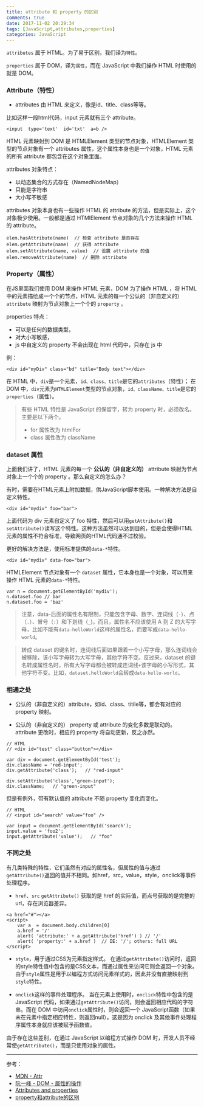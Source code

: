 ```yaml
---
title: attribute 和 property 的区别
comments: true
date: 2017-11-02 20:29:34
tags: [JavaScript,attributes,properties]
categories: JavaScript
---
```


`attributes` 属于 HTML。为了易于区别，我们译为`特性`。

`properties` 属于 DOM，译为`属性`，而在 JavaScript 中我们操作 HTML 时使用的就是 DOM。

<!-- more -->

### Attribute（特性）

-  attributes 由 HTML 来定义，像是id、title、class等等。

比如这样一段html代码，input 元素就有三个 attribute。

```
<input  type='text'  id='txt'  a=b />
```

HTML 元素映射到 DOM 是 HTMLElement 类型的节点对象，HTMLElement 类型的节点对象有一个 attributes 属性，这个属性本身也是一个对象，HTML 元素的所有 attribute 都包含在这个对象里面。

attributes 对象特点：

- 以动态集合的方式存在（NamedNodeMap）
- 只能是字符串
- 大小写不敏感

attributes 对象本身也有一些操作 HTML 的 attribute 的方法，但是实际上，这个对象极少使用。一般都是通过 HTMlElement 节点对象的几个方法来操作 HTML 的 attribute。

```
elem.hasAttribute(name)  // 检查 attribute 是否存在
elem.getAttribute(name)  // 获得 attribute
elem.setAttribute(name, value)  // 设置 attribute 的值
elem.removeAttribute(name)  // 删除 attribute
```

### Property（属性）

在JS里面我们使用 DOM 来操作 HTML 元素，DOM 为了操作 HTML ，将 HTML 中的元素描绘成一个个的节点，HTML 元素的每一个公认的（非自定义的） `attribute` 映射为节点对象上一个个的 `property` 。

properties 特点：

- 可以是任何的数据类型，
- 对大小写敏感，
- js 中自定义的 property 不会出现在 html 代码中，只存在 js 中

例：
```
<div id="myDiv" class="bd" title="Body text"></div>
```

在 HTML 中，`div`是一个元素，`id、class、title`是它的`attributes`（特性）；
在 DOM 中，`div`元素为`HTMLElement`类型的节点对象，`id、className、title`是它的`properties`（属性）。

> 有些 HTML 特性是 JavaScript 的保留字，转为 property 时，必须改名。主要是以下两个。
> - for 属性改为 htmlFor
> - class 属性改为 className

### dataset 属性

上面我们讲了，HTML 元素的每一个 **公认的（非自定义的）** attribute 映射为节点对象上一个个的 property 。那么自定义的怎么办？

有时，需要在HTML元素上附加数据，供JavaScript脚本使用。一种解决方法是自定义特性。

```
<div id="mydiv" foo="bar">
```

上面代码为 div 元素自定义了 foo 特性，然后可以用`getAttribute()`和`setAttribute()`读写这个特性。这种方法虽然可以达到目的，但是会使得HTML元素的属性不符合标准，导致网页的HTML代码通不过校验。

更好的解决方法是，使用标准提供的`data-*`特性。

```
<div id="mydiv" data-foo="bar">
```

HTMLElement 节点对象有一个 `dataset` 属性，它本身也是一个对象，可以用来操作 HTML 元素的`data-*`特性。

```
var n = document.getElementById('mydiv');
n.dataset.foo // bar
n.dataset.foo = 'baz'
```

> 注意，data-后面的属性名有限制，只能包含字母、数字、连词线（`-`）、点（`.`）、冒号（`:`）和下划线（`_`)。而且，属性名不应该使用 A 到 Z 的大写字母，比如不能有`data-helloWorld`这样的属性名，而要写成`data-hello-world`。

> 转成 dataset 的键名时，连词线后面如果跟着一个小写字母，那么连词线会被移除，该小写字母转为大写字母，其他字符不变。反过来，dataset 的键名转成属性名时，所有大写字母都会被转成连词线`+`该字母的小写形式，其他字符不变。比如，`dataset.helloWorld`会转成`data-hello-world`。

### 相通之处


-  公认的（非自定义的）attribute，如id、class、titile等，都会有对应的 property 映射。



-  公认的（非自定义的） property 或 attribute 的变化多数是联动的。
  attribute 更改时，相应的 property 将自动更新，反之亦然。

```
// HTML
// <div id="test" class="button"></div>

var div = document.getElementById('test');
div.className = 'red-input';
div.getAttribute('class');   // "red-input"

div.setAttribute('class','green-input');
div.className;   // "green-input"
```

但是有例外，带有默认值的 attribute 不随 property 变化而变化。

```
// HTML
// <input id="search" value="foo" />

var input = document.getElementById('search');
input.value = 'foo2';
input.getAttribute('value');   // "foo"
```

### 不同之处

有几类特殊的特性，它们虽然有对应的属性名，但属性的值与通过`getAttribute()`返回的值并不相同。如href，src，value，style，onclick等事件处理程序。

- `href`、`src`
  `getAttribute()` 获取的是 href 的实际值，而点号获取的是完整的 url，存在浏览器差异。
```
<a href="#"></a>
<script>
    var a  = document.body.children[0]
    a.href = '/'
    alert( 'attribute:' + a.getAttribute('href') ) // '/'
    alert( 'property:' + a.href )  // IE: '/'; others: full URL
</script>
```

- `style`，用于通过CSS为元素指定样式。
  在通过`getAttribute()`访问时，返回的style特性值中包含的是CSS文本，而通过属性来访问它则会返回一个对象。由于`style`属性是用于以编程方式访问元素样式的，因此并没有直接映射到`style`特性。

- `onclick`这样的事件处理程序。
  当在元素上使用时，`onclick`特性中包含的是 JavaScript 代码，如果通过`getAttribute()`访问，则会返回相应代码的字符串。而在 DOM 中访问`onclick`属性时，则会返回一个 JavaScript函数（如果未在元素中指定相应特性，则返回null）。这是因为 onclick 及其他事件处理程序属性本身就应该被赋予函数值。

由于存在这些差别，在通过 JavaScript 以编程方式操作 DOM 时，开发人员不经常使`getAttribute()`，而是只使用对象的属性。

------

参考：

- [MDN - Attr](https://developer.mozilla.org/zh-CN/docs/Web/API/Attr)
- [阮一峰 - DOM - 属性的操作](http://javascript.ruanyifeng.com/dom/attribute.html#toc8)
- [Attributes and properties](http://javascript.info/dom-attributes-and-properties)
- [property和attribute的区别](http://www.jianshu.com/p/rRssiL)
